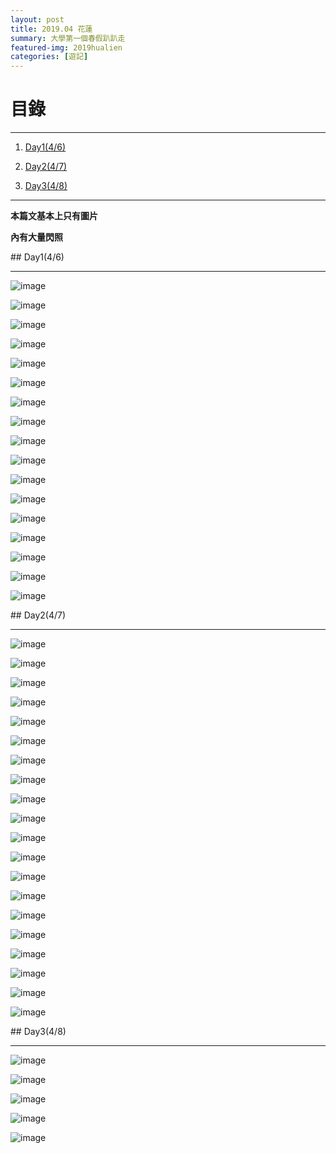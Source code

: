 ```yaml
---
layout: post
title: 2019.04 花蓮
summary: 大學第一個春假趴趴走
featured-img: 2019hualien
categories: [遊記]
---
```


# 目錄

***

1. [Day1(4/6)](#Day1(4/6))

2. [Day2(4/7)](#Day2(4/7))

3. [Day3(4/8)](#Day3(4/8))

***

**本篇文基本上只有圖片**

**內有大量閃照**


<a name="Day1(4/6)"/>
## Day1(4/6)
 
***

![image](https://raw.githubusercontent.com/poi0905/blog/master/assets/img/posts/2019hualien_01.JPEG)

![image](https://raw.githubusercontent.com/poi0905/blog/master/assets/img/posts/2019hualien_02.JPEG)

![image](https://raw.githubusercontent.com/poi0905/blog/master/assets/img/posts/2019hualien_03.JPEG)

![image](https://raw.githubusercontent.com/poi0905/blog/master/assets/img/posts/2019hualien_04.JPEG)

![image](https://raw.githubusercontent.com/poi0905/blog/master/assets/img/posts/2019hualien_05.JPEG)

![image](https://raw.githubusercontent.com/poi0905/blog/master/assets/img/posts/2019hualien_06.JPEG)

![image](https://raw.githubusercontent.com/poi0905/blog/master/assets/img/posts/2019hualien_07.JPEG)

![image](https://raw.githubusercontent.com/poi0905/blog/master/assets/img/posts/2019hualien_08.JPEG)

![image](https://raw.githubusercontent.com/poi0905/blog/master/assets/img/posts/2019hualien_09.JPEG)

![image](https://raw.githubusercontent.com/poi0905/blog/master/assets/img/posts/2019hualien_10.JPEG)

![image](https://raw.githubusercontent.com/poi0905/blog/master/assets/img/posts/2019hualien_11.JPEG)

![image](https://raw.githubusercontent.com/poi0905/blog/master/assets/img/posts/2019hualien_12.JPEG)

![image](https://raw.githubusercontent.com/poi0905/blog/master/assets/img/posts/2019hualien_13.JPEG)

![image](https://raw.githubusercontent.com/poi0905/blog/master/assets/img/posts/2019hualien_14.JPEG)

![image](https://raw.githubusercontent.com/poi0905/blog/master/assets/img/posts/2019hualien_15.JPEG)

![image](https://raw.githubusercontent.com/poi0905/blog/master/assets/img/posts/2019hualien_16.JPEG)

![image](https://raw.githubusercontent.com/poi0905/blog/master/assets/img/posts/2019hualien_17.JPG)



<a name="Day2(4/7)"/>
## Day2(4/7)

***

![image](https://raw.githubusercontent.com/poi0905/blog/master/assets/img/posts/2019hualien_18.JPEG)

![image](https://raw.githubusercontent.com/poi0905/blog/master/assets/img/posts/2019hualien_19.JPEG)

![image](https://raw.githubusercontent.com/poi0905/blog/master/assets/img/posts/2019hualien_20.JPEG)

![image](https://raw.githubusercontent.com/poi0905/blog/master/assets/img/posts/2019hualien_21.JPEG)

![image](https://raw.githubusercontent.com/poi0905/blog/master/assets/img/posts/2019hualien_22.JPEG)

![image](https://raw.githubusercontent.com/poi0905/blog/master/assets/img/posts/2019hualien_23.JPEG)

![image](https://raw.githubusercontent.com/poi0905/blog/master/assets/img/posts/2019hualien_24.JPEG)

![image](https://raw.githubusercontent.com/poi0905/blog/master/assets/img/posts/2019hualien_25.JPEG)

![image](https://raw.githubusercontent.com/poi0905/blog/master/assets/img/posts/2019hualien_26.JPEG)

![image](https://raw.githubusercontent.com/poi0905/blog/master/assets/img/posts/2019hualien_27.JPEG)

![image](https://raw.githubusercontent.com/poi0905/blog/master/assets/img/posts/2019hualien_28.JPEG)

![image](https://raw.githubusercontent.com/poi0905/blog/master/assets/img/posts/2019hualien_29.jpg)

![image](https://raw.githubusercontent.com/poi0905/blog/master/assets/img/posts/2019hualien_30.JPEG)

![image](https://raw.githubusercontent.com/poi0905/blog/master/assets/img/posts/2019hualien_31.JPEG)

![image](https://raw.githubusercontent.com/poi0905/blog/master/assets/img/posts/2019hualien_32.JPEG)

![image](https://raw.githubusercontent.com/poi0905/blog/master/assets/img/posts/2019hualien_33.JPEG)

![image](https://raw.githubusercontent.com/poi0905/blog/master/assets/img/posts/2019hualien_34.JPEG)

![image](https://raw.githubusercontent.com/poi0905/blog/master/assets/img/posts/2019hualien_35.JPEG)

![image](https://raw.githubusercontent.com/poi0905/blog/master/assets/img/posts/2019hualien_36.JPEG)

![image](https://raw.githubusercontent.com/poi0905/blog/master/assets/img/posts/2019hualien_37.JPEG)

<a name="Day3(4/8)"/>
## Day3(4/8)

***

![image](https://raw.githubusercontent.com/poi0905/blog/master/assets/img/posts/2019hualien_38.JPEG)

![image](https://raw.githubusercontent.com/poi0905/blog/master/assets/img/posts/2019hualien_39.JPEG)

![image](https://raw.githubusercontent.com/poi0905/blog/master/assets/img/posts/2019hualien_40.JPEG)

![image](https://raw.githubusercontent.com/poi0905/blog/master/assets/img/posts/2019hualien_41.JPEG)

![image](https://raw.githubusercontent.com/poi0905/blog/master/assets/img/posts/2019hualien_42.JPEG)


